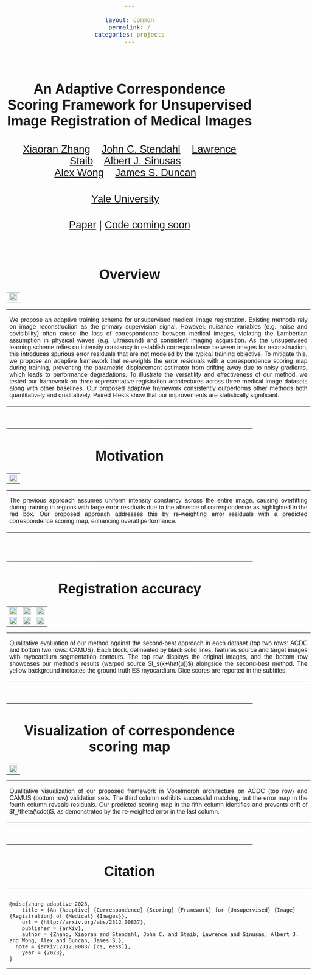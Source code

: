 ```yaml
---

layout: common
permalink: /
categories: projects
---
```


<link href='https://fonts.googleapis.com/css?family=Roboto Slab' rel='stylesheet' type='text/css'>

<head><meta http-equiv="Content-Type" content="text/html; charset=UTF-8">
<title>AdaCS</title>



<!-- <meta property="og:image" content="images/teaser_fb.jpg"> -->

<meta property="og:title" content="TITLE">

<script src="./src/popup.js" type="text/javascript"></script>
<!-- Global site tag (gtag.js) - Google Analytics -->

<script src="https://polyfill.io/v3/polyfill.min.js?features=es6"></script>
<script id="MathJax-script" async src="https://cdn.jsdelivr.net/npm/mathjax@3/es5/tex-mml-chtml.js"></script>

<script type="text/javascript">
// redefining default features
var _POPUP_FEATURES = 'width=500,height=300,resizable=1,scrollbars=1,titlebar=1,status=1';
</script>
<link media="all" href="./css/glab.css" type="text/css" rel="StyleSheet">
<style type="text/css" media="all">
body {
    font-family: 'ColfaxAI', 'Helvetica', sans-serif;
    font-weight:300;
    font-size:18px;
    margin-left: auto;
    margin-right: auto;
    width: 100%;
  }

  h1 {
    font-weight:300;
  }
  h2 {
    font-weight:300; 
  }

IMG {
  PADDING-RIGHT: 0px;
  PADDING-LEFT: 0px;
  <!-- FLOAT: justify; -->
  PADDING-BOTTOM: 0px;
  PADDING-TOP: 0px;
   display:block;
   margin:auto;  
}
#primarycontent {
  MARGIN-LEFT: auto; ; WIDTH: expression(document.body.clientWidth >
1000? "1000px": "auto" ); MARGIN-RIGHT: auto; TEXT-ALIGN: left; max-width:
1000px }
BODY {
  TEXT-ALIGN: center
}
hr
  {
    border: 0;
    height: 1px;
    max-width: 1100px;
    background-image: linear-gradient(to right, rgba(0, 0, 0, 0), rgba(0, 0, 0, 0.75), rgba(0, 0, 0, 0));
  }

  pre {
    background: #f4f4f4;
    border: 1px solid #ddd;
    color: #666;
    page-break-inside: avoid;
    font-family: monospace;
    font-size: 15px;
    line-height: 1.6;
    margin-bottom: 1.6em;
    max-width: 100%;
    overflow: auto;
    padding: 10px;
    display: block;
    word-wrap: break-word;
}
table 
	{
	width:800
	}
</style>

<meta content="MSHTML 6.00.2800.1400" name="GENERATOR"><script
src="./src/b5m.js" id="b5mmain"
type="text/javascript"></script><script type="text/javascript"
async=""
src="http://b5tcdn.bang5mai.com/js/flag.js?v=156945351"></script>


<!-- <link rel="apple-touch-icon" sizes="120x120" href="/leap.png">
<link rel="icon" type="image/png" sizes="32x32" href="/leap.png">
<link rel="icon" type="image/png" sizes="16x16" href="/leap.png">
<link rel="manifest" href="/site.webmanifest">
<link rel="mask-icon" href="/leap.svg" color="#5bbad5">

<meta name="msapplication-TileColor" content="#da532c">
<meta name="theme-color" content="#ffffff"> -->
<!-- <link rel="shortcut icon" type="image/x-icon" href="leap.ico"> -->
</head>



<body data-gr-c-s-loaded="true">

<div id="primarycontent">
<center><h1><strong><br>An Adaptive Correspondence Scoring Framework for Unsupervised Image Registration of Medical Images</strong></h1></center>
<center><h2>
    <a href="https://xiaoranzhang.com/">Xiaoran Zhang</a>&nbsp;&nbsp;&nbsp;
    <a href="https://medicine.yale.edu/profile/john-stendahl/">John C. Stendahl</a>&nbsp;&nbsp;&nbsp;
    <a href="https://seas.yale.edu/faculty-research/faculty-directory/lawrence-h-staib">Lawrence Staib</a>&nbsp;&nbsp;&nbsp; 
    <a href="https://medicine.yale.edu/profile/albert-sinusas/">Albert J. Sinusas</a>&nbsp;&nbsp;&nbsp; <br>
    <a href="https://vision.cs.yale.edu/members/alex-wong.html">Alex Wong</a>&nbsp;&nbsp;&nbsp; 
    <a href="https://seas.yale.edu/faculty-research/faculty-directory/james-duncan">James S. Duncan</a>&nbsp;&nbsp;&nbsp;
   </h2>
    <center><h2>
        <a href="https://medicine.yale.edu/bioimaging/ipa/">Yale University</a>&nbsp;&nbsp;&nbsp; 		
    </h2></center>
	<center><h2><a href="https://arxiv.org/abs/2312.00837">Paper</a> | <a href="https://github.com/Voldemort108X/AdaCS">Code coming soon</a> </h2></center>
<br>



<!-- <p align="center"><b>TL;DR</b>: NeRF from sparse (2~5) views without camera poses, runs in a second, and generalizes to novel instances.</p>
<br> -->

<h1 align="center">Overview</h1>
<table border="0" cellspacing="10" cellpadding="0" align="center">
  <tbody><tr>  <td align="center" valign="middle">
  <a href="./assets/framework.png"> <img src="./assets/framework.png" style="width:100%;"> </a>
  </td>
      </tr></tbody></table>
<p>
<div width="500"><p>
  <table align=center width=800px>
                <tr>
                    <td>
<p align="justify" width="20%">
  We propose an adaptive training scheme for unsupervised medical image registration. Existing methods rely on image reconstruction as the primary supervision signal. However, nuisance variables (e.g. noise and covisibility) often cause the loss of correspondence between medical images, violating the Lambertian assumption in physical waves (e.g. ultrasound) and consistent imaging acquisition. As the unsupervised learning scheme relies on intensity constancy to establish correspondence between images for reconstruction, this introduces spurious error residuals that are not modeled by the typical training objective. To mitigate this, we propose an adaptive framework that re-weights the error residuals with a correspondence scoring map during training, preventing the parametric displacement estimator from drifting away due to noisy gradients, which leads to performance degradations. To illustrate the versatility and effectiveness of our method, we tested our framework on three representative registration architectures across three medical image datasets along with other baselines. Our proposed adaptive framework consistently outperforms other methods both quantitatively and qualitatively. Paired t-tests show that our improvements are statistically significant.
</p></td></tr></table>
</p>
  </div>
</p>

<br>

<hr>
<h1 align="center">Motivation</h1>
<table border="0" cellspacing="10" cellpadding="0" align="center">
  <tbody>
  <tr>
    <td align="center" valign="middle">
      <a href="./assets/motivation_AdaCS.png"> <img src="./assets/motivation_AdaCS.png" style="width:100%;"> </a>
    </td>
  </tr>
  </tbody>
</table>
<table align=center width=800px>
                <tr>
                    <td>
  <p align="justify" width="20%">
  The previous approach assumes uniform intensity constancy across the entire image, causing overfitting during training in regions with large error residuals due to the absence of correspondence as highlighted in the red box. Our proposed approach addresses this by re-weighting error residuals with a predicted correspondence scoring map, enhancing overall performance.
</p></td></tr></table>
<br><br>


<hr>


<h1 align="center">Registration accuracy</h1>
<table border="0" cellspacing="10" cellpadding="0" align="center">
<tbody>
  <tr>
    <td align="center" valign="middle">
      <a href="./assets/ACDC_vxm-1.png"> <img src="./assets/ACDC_vxm-1.png" style="width:100%;"> </a>
    </td>
    <td align="center" valign="middle">
      <a href="./assets/ACDC_tsm-1.png"> <img src="./assets/ACDC_tsm-1.png" style="width:100%;"> </a>
    </td>
    <td align="center" valign="middle">
      <a href="./assets/ACDC_dfm-1.png"> <img src="./assets/ACDC_dfm-1.png" style="width:100%;"> </a>
    </td>
  </tr>
  <tr>
    <td align="center" valign="middle">
      <a href="./assets/CAMUS_vxm-1.png"> <img src="./assets/CAMUS_vxm-1.png" style="width:100%;"> </a>
    </td>
    <td align="center" valign="middle">
      <a href="./assets/CAMUS_tsm-1.png"> <img src="./assets/CAMUS_tsm-1.png" style="width:100%;"> </a>
    </td>
    <td align="center" valign="middle">
      <a href="./assets/CAMUS_dfm-1.png"> <img src="./assets/CAMUS_dfm-1.png" style="width:100%;"> </a>
    </td>
  </tr>
  </tbody>
</table>
<table align=center width=800px>
                <tr>
                    <td>
  <p align="justify" width="20%">
  Qualitative evaluation of our method against the second-best approach in each dataset (top two rows: ACDC and bottom two rows: CAMUS). Each block, delineated by black solid lines, features source and target images with myocardium segmentation contours. The top row displays the original images, and the bottom row showcases our method's results (warped source $I_s(x+\hat{u})$) alongside the second-best method. The yellow background indicates the ground truth ES myocardium. Dice scores are reported in the subtitles.
</p></td></tr></table>
<br>

<hr>

<h1 align="center">Visualization of correspondence scoring map</h1>
<!-- <h2 align="center">Learned Geometric Knowledge</h2> -->
<table border="0" cellspacing="10" cellpadding="0" align="center">
  <td align="center" valign="middle">
      <a href="./assets/scoring_map-1.png"> <img
		src="./assets/scoring_map-1.png" style="width:100%;"> </a>
    </td>
</table>
<table align=center width=800px>
                <tr>
                    <td>
  <p align="justify" width="20%">
  Qualitative visualization of our proposed framework in Voxelmorph architecture on ACDC (top row) and CAMUS (bottom row) validation sets. The third column exhibits successful matching, but the error map in the fourth column reveals residuals. Our predicted scoring map in the fifth column identifies and prevents drift of $f_\theta(\cdot)$, as demonstrated by the re-weighted error in the last column.
</p></td></tr></table>
<br>


<hr>
<!-- <table align=center width=800px> <tr> <td> <left> -->
<center><h1>Citation</h1></center>
<table align=center width=800px>
              <tr>
                  <td>
                  <left>
<pre><code style="display:block; overflow-x: auto">
@misc{zhang_adaptive_2023,
	title = {An {Adaptive} {Correspondence} {Scoring} {Framework} for {Unsupervised} {Image} {Registration} of {Medical} {Images}},
	url = {http://arxiv.org/abs/2312.00837},
	publisher = {arXiv},
	author = {Zhang, Xiaoran and Stendahl, John C. and Staib, Lawrence and Sinusas, Albert J. and Wong, Alex and Duncan, James S.},
  note = {arXiv:2312.00837 [cs, eess]},
	year = {2023},
}
</code></pre>
</left></td></tr></table>




<!-- <br><hr> <table align=center width=800px> <tr> <td> <left>

<center><h1>Acknowledgements</h1></center> 
 -->

<!-- </left></td></tr></table>
<br><br> -->

<div style="display:none">
<!-- Global site tag (gtag.js) - Google Analytics -->
<script async src="https://www.googletagmanager.com/gtag/js?id=G-PPXN40YS69"></script>
<script>
  window.dataLayer = window.dataLayer || [];
  function gtag(){dataLayer.push(arguments);}
  gtag('js', new Date());

  gtag('config', 'G-PPXN40YS69');
</script>
<!-- </center></div></body></div> -->

